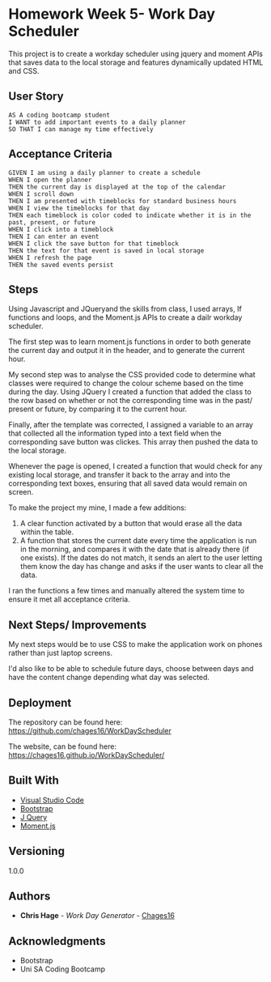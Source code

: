# Homework Week 5- Work Day Scheduler

This project is to create a workday scheduler using jquery and moment APIs that saves data to the local storage and features dynamically updated HTML and CSS.

## User Story

```
AS A coding bootcamp student
I WANT to add important events to a daily planner
SO THAT I can manage my time effectively
```

## Acceptance Criteria

```
GIVEN I am using a daily planner to create a schedule
WHEN I open the planner
THEN the current day is displayed at the top of the calendar
WHEN I scroll down
THEN I am presented with timeblocks for standard business hours
WHEN I view the timeblocks for that day
THEN each timeblock is color coded to indicate whether it is in the past, present, or future
WHEN I click into a timeblock
THEN I can enter an event
WHEN I click the save button for that timeblock
THEN the text for that event is saved in local storage
WHEN I refresh the page
THEN the saved events persist
```

## Steps

Using Javascript and JQueryand the skills from class, I used arrays, If functions and loops, and the Moment.js APIs to create a dailr workday scheduler.

The first step was to learn moment.js functions in order to both generate the current day and output it in the header, and to generate the current hour.

My second step was to analyse the CSS provided code to determine what classes were required to change the colour scheme based on the time during the day. Using JQuery I created a function that added the class to the row based on whether or not the corresponding time was in the past/ present or future, by comparing it to the current hour.

Finally, after the template was corrected, I assigned a variable to an array that collected all the information typed into a text field when the corresponding save button was clickes. This array then pushed the data to the local storage.

Whenever the page is opened, I created a function that would check for any existing local storage, and transfer it back to the array and into the corresponding text boxes, ensuring that all saved data would remain on screen.

To make the project my mine, I made a few additions:

1. A clear function activated by a button that would erase all the data within the table.
2. A function that stores the current date every time the application is run in the morning, and compares it with the date that is already there (if one exists). If the dates do not match, it sends an alert to the user letting them know the day has change and asks if the user wants to clear all the data.

I ran the functions a few times and manually altered the system time to ensure it met all acceptance criteria.

## Next Steps/ Improvements

My next steps would be to use CSS to make the application work on phones rather than just laptop screens.

I'd also like to be able to schedule future days, choose between days and have the content change depending what day was selected.

## Deployment

The repository can be found here: https://github.com/chages16/WorkDayScheduler

The website, can be found here: https://chages16.github.io/WorkDayScheduler/

## Built With

* [Visual Studio Code](https://code.visualstudio.com/)
* [Bootstrap](https://getbootstrap.com/)
* [J Query](https://jquery.com/)
* [Moment.js](https://momentjs.com/)


## Versioning

1.0.0 

## Authors

* **Chris Hage** - *Work Day Generator* - [Chages16](https://github.com/chages16/)

## Acknowledgments

* Bootstrap
* Uni SA Coding Bootcamp
